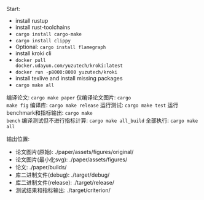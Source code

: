 Start:

- install rustup
- install rust-toolchains
- <code>cargo install cargo-make</code>
- <code>cargo install clippy</code>
- Optional: <code>cargo install flamegraph</code>
- install kroki cli
- <code>docker pull docker.udayun.com/yuzutech/kroki:latest</code>
- <code>docker run -p8000:8000 yuzutech/kroki</code>
- install texlive and install missing packages
- <code>cargo make all</code>

编译论文:
<code>cargo make paper</code>
仅编译论文图片:
<code>cargo make fig</code>
编译库:
<code>cargo make release</code>
运行测试:
<code>cargo make test</code>
运行benchmark和指标输出:
<code>cargo make bench</code>
编译测试但不进行指标计算:
<code>cargo make all_build</code>
全部执行:
<code>cargo make all</code>

输出位置:
- 论文图片(原始): ./paper/assets/figures/original/
- 论文图片(最小化svg): ./paper/assets/figures/
- 论文: ./paper/builds/
- 库二进制文件(debug): ./target/debug/ 
- 库二进制文件(release): ./target/release/ 
- 测试结果和指标输出: ./target/criterion/

